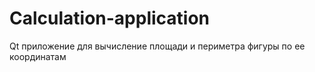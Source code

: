 # Calculation-application
Qt приложение для вычисление площади и периметра фигуры по ее координатам
